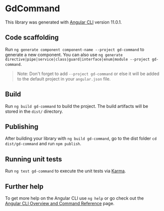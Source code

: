 # GdCommand

This library was generated with [Angular CLI](https://github.com/angular/angular-cli) version 11.0.1.

## Code scaffolding

Run `ng generate component component-name --project gd-command` to generate a new component. You can also use `ng generate directive|pipe|service|class|guard|interface|enum|module --project gd-command`.
> Note: Don't forget to add `--project gd-command` or else it will be added to the default project in your `angular.json` file. 

## Build

Run `ng build gd-command` to build the project. The build artifacts will be stored in the `dist/` directory.

## Publishing

After building your library with `ng build gd-command`, go to the dist folder `cd dist/gd-command` and run `npm publish`.

## Running unit tests

Run `ng test gd-command` to execute the unit tests via [Karma](https://karma-runner.github.io).

## Further help

To get more help on the Angular CLI use `ng help` or go check out the [Angular CLI Overview and Command Reference](https://angular.io/cli) page.
